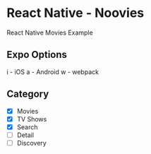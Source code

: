 # React Native - Noovies

React Native Movies Example

## Expo Options

i - iOS
a - Android
w - webpack

## Category

- [x] Movies
- [x] TV Shows
- [x] Search
- [ ] Detail
- [ ] Discovery
